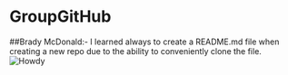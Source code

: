 # GroupGitHub
##Brady McDonald:-
I learned always to create a README.md file when creating a new repo due to the ability to conveniently
clone the file. ![Howdy](<img src="https://external-content.duckduckgo.com/iu/?u=https%3A%2F%2Ftse4.mm.bing.net%2Fth%3Fid%3DOIP.OAdbSuI1W3Ys1J_mucL9lAHaHa%26pid%3DApi&f=1&ipt=b24701ea71f75364700b8a08b546c06ae32bde8ec3baf5744b6b8952119475df&ipo=images>)